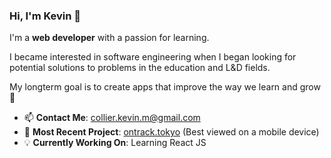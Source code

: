 <!--
**KevinMCollier/KevinMCollier** is a ✨ _special_ ✨ repository because its `README.md` (this file) appears on your GitHub profile.

Here are some ideas to get you started:

- 🔭 I’m currently working on ...
- 🌱 I’m currently learning ...
- 👯 I’m looking to collaborate on ...
- 🤔 I’m looking for help with ...
- 💬 Ask me about ...
- 📫 How to reach me: ...
- 😄 Pronouns: ...
- ⚡ Fun fact: ...
-->

### Hi, I'm Kevin 👋

I'm a **web developer** with a passion for learning.


I became interested in software engineering when I began looking for potential solutions to problems in the education and L&D fields.

My longterm goal is to create apps that improve the way we learn and grow 🚀

- 📫 **Contact Me**: [collier.kevin.m@gmail.com](mailto:collier.kevin.m@gmail.com)
- 🚀 **Most Recent Project**: [ontrack.tokyo](http://ontrack.tokyo) (Best viewed on a mobile device)
- 💡 **Currently Working On**: Learning React JS
